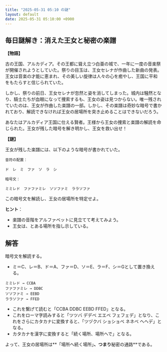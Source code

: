 ```yaml
---
title: "2025-05-31 05:10 の謎"
layout: default
date: 2025-05-31 05:10:00 +0900
---
```

## 毎日謎解き：消えた王女と秘密の楽譜

**【物語】**

古の王国、アルカディア。その王都に聳え立つ白亜の城で、一年に一度の音楽祭が開催されようとしていた。祭りの目玉は、王女セレナが作曲した新曲の発表。王女は音楽の才能に恵まれ、その美しい旋律は人々の心を癒やし、王国に平和をもたらすと信じられていた。

しかし、祭りの前日、王女セレナが忽然と姿を消してしまった。城内は騒然となり、騎士たちが血眼になって捜索するも、王女の姿は見つからない。唯一残されていたのは、王女が作曲した楽譜の一部。しかし、その楽譜は奇妙な暗号で書かれており、解読できなければ王女の居場所を突き止めることはできないだろう。

あなたはアルカディア王国に仕える賢者。王様から王女の捜索と楽譜の解読を命じられた。王女が残した暗号を解き明かし、王女を救い出せ！

**【謎】**

王女が残した楽譜には、以下のような暗号が書かれていた。

```
音符の配置：

ド　レ　ミ　ファ　ソ　ラ　シ

暗号文：

ミミレド　ファファミレ　ソソファミ　ララソファ
```

この暗号文を解読し、王女の居場所を特定せよ。

**ヒント**：

*   楽譜の音階をアルファベットに見立てて考えてみよう。
*   王女は、とある場所を指し示している。

## 解答

暗号文を解読する。

*   ミ＝C、レ＝B、ド＝A、ファ＝D、ソ＝E、ラ＝F、シ＝Gとして置き換える。

```
ミミレド → CCBA
ファファミレ → DDBC
ソソファミ → EEBD
ララソファ → FFED
```

*   これを繋げて読むと「CCBA DDBC EEBD FFED」となる。
*   これをローマ字読みすると「ツツバ デデベ エエベ フェフェデ」となり、これをさらにカタカナに変換すると、「ツヅクバ ショショベ ネネベ ヘヘデ」となる。
*   カタカナを漢字に変換すると「続く場所、場所へで」となる。

よって、王女の居場所は**「場所へ続く場所」**、つまり**秘密の通路**である。
